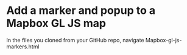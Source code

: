 # Add a marker and popup to a Mapbox GL JS map
In the files you cloned from your GitHub repo, navigate Mapbox-gl-js-markers.html
